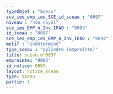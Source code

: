 ```yaml
---
typeObjet : "Sceau"
sce_ies_emp_ies_SCE_id_sceau : "0097"
niveau : "non royal"
sce_ies_EMP_n_Inv_IFAO : "9093"
id_sceau : "0097"
sce_ies_emp_ies_EMP_n_Inv_IFAO : "9093"
motif : "indéterminé"
type_sceau : "cylindre (empreinte)"
title: sceau n°0097
empreinte: "9093"
id_notice: 0097
layout: notice_sceau
type: sceau
partie: 1
---
```

